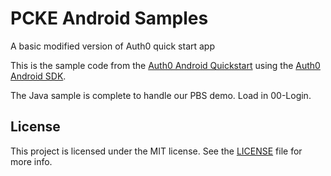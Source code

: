# PCKE Android Samples

A basic modified version of Auth0 quick start app


This is the sample code from the [Auth0 Android Quickstart](https://auth0.com/docs/quickstart/native/android) using the [Auth0 Android SDK](https://github.com/auth0/Auth0.Android).

The Java sample is complete to handle our PBS demo. Load in 00-Login.


## License

This project is licensed under the MIT license. See the [LICENSE](./LICENSE) file for more info.
